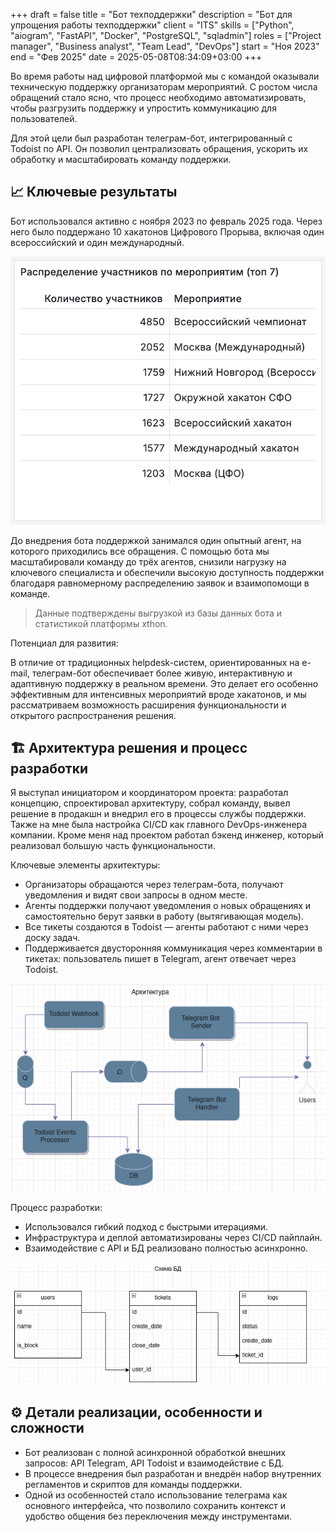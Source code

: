 +++ 
draft        = false
title        = "Бот техподдержки"
description  = "Бот для упрощения работы техподдержки"
client       = "ITS"
skills = ["Python", "aiogram", "FastAPI", "Docker", "PostgreSQL", "sqladmin"]
roles        = ["Project manager", "Business analyst", "Team Lead", "DevOps"]
start        = "Ноя 2023"
end          = "Фев 2025"
date         = 2025-05-08T08:34:09+03:00
+++

Во время работы над цифровой платформой мы с командой оказывали техническую поддержку организаторам мероприятий. С ростом числа обращений стало ясно, что процесс необходимо автоматизировать, чтобы разгрузить поддержку и упростить коммуникацию для пользователей.

Для этой цели был разработан телеграм-бот, интегрированный с Todoist по API. Он позволил централизовать обращения, ускорить их обработку и масштабировать команду поддержки.

## 📈 Ключевые результаты
Бот использовался активно с ноября 2023 по февраль 2025 года. Через него было поддержано 10 хакатонов Цифрового Прорыва, включая один всероссийский и один международный.

![Число участников на мероприятиях](img/number-attendees.png)

До внедрения бота поддержкой занимался один опытный агент, на которого приходились все обращения. С помощью бота мы масштабировали команду до трёх агентов, снизили нагрузку на ключевого специалиста и обеспечили высокую доступность поддержки благодаря равномерному распределению заявок и взаимопомощи в команде.

> Данные подтверждены выгрузкой из базы данных бота и статистикой платформы xthon.

Потенциал для развития:

В отличие от традиционных helpdesk-систем, ориентированных на e-mail, телеграм-бот обеспечивает более живую, интерактивную и адаптивную поддержку в реальном времени. Это делает его особенно эффективным для интенсивных мероприятий вроде хакатонов, и мы рассматриваем возможность расширения функциональности и открытого распространения решения.

## 🏗 Архитектура решения и процесс разработки
Я выступал инициатором и координатором проекта: разработал концепцию, спроектировал архитектуру, собрал команду, вывел решение в продакшн и внедрил его в процессы службы поддержки. Также на мне была настройка CI/CD как главного DevOps-инженера компании. Кроме меня над проектом работал бэкенд инженер, который реализовал большую часть функциональности. 

Ключевые элементы архитектуры:
- Организаторы обращаются через телеграм-бота, получают уведомления и видят свои запросы в одном месте.
- Агенты поддержки получают уведомления о новых обращениях и самостоятельно берут заявки в работу (вытягивающая модель).
- Все тикеты создаются в Todoist — агенты работают с ними через доску задач.
- Поддерживается двусторонняя коммуникация через комментарии в тикетах: пользователь пишет в Telegram, агент отвечает через Todoist.

![Архитектура приложения](img/architecture.png)

Процесс разработки:
- Использовался гибкий подход с быстрыми итерациями.
- Инфраструктура и деплой автоматизированы через CI/CD пайплайн.
- Взаимодействие с API и БД реализовано полностью асинхронно.

![Схема базы данных](img/schema_db.png)

## ⚙️ Детали реализации, особенности и сложности
- Бот реализован с полной асинхронной обработкой внешних запросов: API Telegram, API Todoist и взаимодействие с БД.
- В процессе внедрения был разработан и внедрён набор внутренних регламентов и скриптов для команды поддержки.
- Одной из особенностей стало использование телеграма как основного интерфейса, что позволило сохранить контекст и удобство общения без переключения между инструментами.
